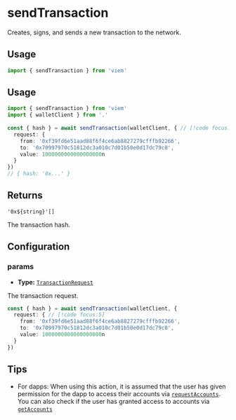# sendTransaction

Creates, signs, and sends a new transaction to the network.

## Usage

```ts
import { sendTransaction } from 'viem'
```

## Usage

```ts
import { sendTransaction } from 'viem'
import { walletClient } from '.'
 
const { hash } = await sendTransaction(walletClient, { // [!code focus:99]
  request: {
    from: '0xf39fd6e51aad88f6f4ce6ab8827279cfffb92266',
    to: '0x70997970c51812dc3a010c7d01b50e0d17dc79c8',
    value: 1000000000000000000n
  }
})
// { hash: '0x...' }
```

## Returns

`'0x${string}'[]`

The transaction hash.

## Configuration

### params

- **Type:** [`TransactionRequest`](/docs/glossary/types#TODO)

The transaction request.

```ts
const { hash } = await sendTransaction(walletClient, { 
  request: { // [!code focus:5]
    from: '0xf39fd6e51aad88f6f4ce6ab8827279cfffb92266',
    to: '0x70997970c51812dc3a010c7d01b50e0d17dc79c8',
    value: 1000000000000000000n
  }
})
```

## Tips

- For dapps: When using this action, it is assumed that the user has given permission for the dapp to access their accounts via [`requestAccounts`](/docs/actions/wallet/requestAccounts). You can also check if the user has granted access to accounts via [`getAccounts`](/docs/actions/wallet/getAccounts)


